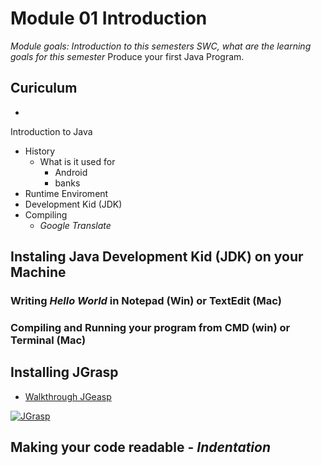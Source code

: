 # Module 01 Introduction

_Module goals: Introduction to this semesters SWC, what are the learning goals for this semester_
Produce your first Java Program.

## Curiculum
* 

Introduction to Java

* History
   * What is it used for
      * Android
      * banks
* Runtime Enviroment
* Development Kid (JDK)
 * Compiling
    * _Google Translate_

## Instaling Java Development Kid (JDK) on your Machine

### Writing _Hello World_ in Notepad (Win) or TextEdit (Mac)

### Compiling and Running your program from CMD (win) or Terminal (Mac)

## Installing JGrasp

* [Walkthrough JGeasp](https://www.youtube.com/watch?v=DHICqIYV33k)

[![JGrasp](https://img.youtube.com/vi/DHICqIYV33k/0.jpg)](https://www.youtube.com/watch?v=DHICqIYV33k)


## Making your code readable - _Indentation_
